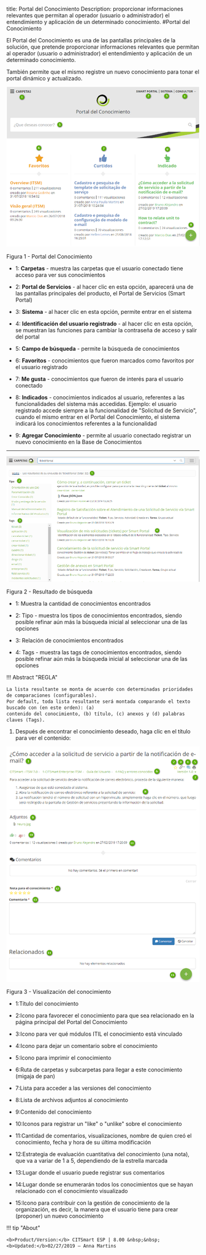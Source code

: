 title: Portal del Conocimiento
Description: proporcionar informaciones relevantes que permitan al operador (usuario o administrador) el entendimiento y aplicación de un determinado conocimiento.
#Portal del Conocimiento


El Portal del Conocimiento es una de las pantallas principales de la solución, que pretende proporcionar informaciones relevantes que permitan al operador (usuario o administrador) el entendimiento y aplicación de un determinado conocimiento. 

También permite que el mismo registre un nuevo conocimiento para tonar el portal dinámico y actualizado.


![Portal](images/figure2-portal.png)

   Figura 1 - Portal del Conocimiento
   
- 1: **Carpetas** - muestra las carpetas que el usuario conectado tiene acceso para ver sus conocimientos

- 2: **Portal de Servicios** - al hacer clic en esta opción, aparecerá una de las pantallas principales del producto, el Portal de Servicios (Smart Portal)

- 3: **Sistema** - al hacer clic en esta opción, permite entrar en el sistema

- 4: **Identificación del usuario registrado** - al hacer clic en esta opción, se muestran las funciones para cambiar la contraseña de acceso y salir del portal

- 5: **Campo de búsqueda** - permite la búsqueda de conocimientos

- 6: **Favoritos** - conocimientos que fueron marcados como favoritos por el usuario registrado

- 7: **Me gusta** - conocimientos que fueron de interés para el usuario conectado

- 8: **Indicados** - conocimientos indicados al usuario, referentes a las funcionalidades del sistema más accedidas. Ejemplo: el usuario registrado accede siempre a la funcionalidad de "Solicitud de Servicio", cuando el mismo entrar en el Portal del Conocimiento, el sistema indicará los conocimientos referentes a la funcionalidad

- 9: **Agregar Conocimiento** - permite al usuario conectado registrar un nuevo conocimiento en la Base de Conocimientos

-------------------------------------------------------------------------------------------------

![resultado](images/figure1-portal.png)

   Figura 2 - Resultado de búsqueda

 - 1: Muestra la cantidad de conocimientos encontrados
 
 - 2: Tipo - muestra los tipos de conocimientos encontrados, siendo posible refinar aún más la búsqueda inicial al seleccionar una de las opciones
 
 - 3: Relación de conocimientos encontrados
 
 - 4: Tags - muestra las tags de conocimientos encontrados, siendo posible refinar aún más la búsqueda inicial al seleccionar una de las opciones
 
 
!!! Abstract "REGLA"

    La lista resultante se monta de acuerdo con determinadas prioridades de comparaciones (configurables). 
    Por default, toda lista resultante será montada comparando el texto buscado con (en este orden): (a) 
    contenido del conocimiento, (b) título, (c) anexos y (d) palabras claves (Tags).
    
  
1.  Después de encontrar el conocimiento deseado, haga clic en el título para ver el contenido:

 ![Visualización](images/figure3-portal.png)

   Figura 3 - Visualización del conocimiento 
   

- 1:Título del conocimiento

- 2:Icono para favorecer el conocimiento para que sea relacionado en la página principal del Portal del Conocimiento

- 3:Icono para ver qué módulos ITIL el conocimiento está vinculado

- 4:Icono para dejar un comentario sobre el conocimiento

- 5:Icono para imprimir el conocimiento

- 6:Ruta de carpetas y subcarpetas para llegar a este conocimiento (migaja de pan)

- 7:Lista para acceder a las versiones del conocimiento

- 8:Lista de archivos adjuntos al conocimiento

- 9:Contenido del conocimiento

- 10:Iconos para registrar un "like" o "unlike" sobre el conocimiento

- 11:Cantidad de comentarios, visualizaciones, nombre de quien creó el conocimiento, fecha y hora de su última modificación

- 12:Estrategia de evaluación cuantitativa del conocimiento (una nota), que va a variar de 1 a 5, dependiendo de la estrella marcada

- 13:Lugar donde el usuario puede registrar sus comentarios

- 14:Lugar donde se enumerarán todos los conocimientos que se hayan relacionado con el conocimiento visualizado

- 15:Icono para contribuir con la gestión de conocimiento de la organización, es decir, la manera que el usuario tiene para crear (proponer) un nuevo conocimiento


!!! tip "About"

    <b>Product/Version:</b> CITSmart ESP | 8.00 &nbsp;&nbsp;
    <b>Updated:</b>02/27/2019 – Anna Martins
